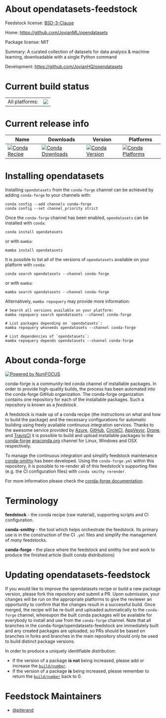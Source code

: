 About opendatasets-feedstock
============================

Feedstock license: [BSD-3-Clause](https://github.com/conda-forge/opendatasets-feedstock/blob/main/LICENSE.txt)

Home: https://github.com/JovianML/opendatasets

Package license: MIT

Summary: A curated collection of datasets for data analysis & machine learning, downloadable with a single Python command

Development: https://github.com/JovianHQ/opendatasets

Current build status
====================


<table><tr><td>All platforms:</td>
    <td>
      <a href="https://dev.azure.com/conda-forge/feedstock-builds/_build/latest?definitionId=20979&branchName=main">
        <img src="https://dev.azure.com/conda-forge/feedstock-builds/_apis/build/status/opendatasets-feedstock?branchName=main">
      </a>
    </td>
  </tr>
</table>

Current release info
====================

| Name | Downloads | Version | Platforms |
| --- | --- | --- | --- |
| [![Conda Recipe](https://img.shields.io/badge/recipe-opendatasets-green.svg)](https://anaconda.org/conda-forge/opendatasets) | [![Conda Downloads](https://img.shields.io/conda/dn/conda-forge/opendatasets.svg)](https://anaconda.org/conda-forge/opendatasets) | [![Conda Version](https://img.shields.io/conda/vn/conda-forge/opendatasets.svg)](https://anaconda.org/conda-forge/opendatasets) | [![Conda Platforms](https://img.shields.io/conda/pn/conda-forge/opendatasets.svg)](https://anaconda.org/conda-forge/opendatasets) |

Installing opendatasets
=======================

Installing `opendatasets` from the `conda-forge` channel can be achieved by adding `conda-forge` to your channels with:

```
conda config --add channels conda-forge
conda config --set channel_priority strict
```

Once the `conda-forge` channel has been enabled, `opendatasets` can be installed with `conda`:

```
conda install opendatasets
```

or with `mamba`:

```
mamba install opendatasets
```

It is possible to list all of the versions of `opendatasets` available on your platform with `conda`:

```
conda search opendatasets --channel conda-forge
```

or with `mamba`:

```
mamba search opendatasets --channel conda-forge
```

Alternatively, `mamba repoquery` may provide more information:

```
# Search all versions available on your platform:
mamba repoquery search opendatasets --channel conda-forge

# List packages depending on `opendatasets`:
mamba repoquery whoneeds opendatasets --channel conda-forge

# List dependencies of `opendatasets`:
mamba repoquery depends opendatasets --channel conda-forge
```


About conda-forge
=================

[![Powered by
NumFOCUS](https://img.shields.io/badge/powered%20by-NumFOCUS-orange.svg?style=flat&colorA=E1523D&colorB=007D8A)](https://numfocus.org)

conda-forge is a community-led conda channel of installable packages.
In order to provide high-quality builds, the process has been automated into the
conda-forge GitHub organization. The conda-forge organization contains one repository
for each of the installable packages. Such a repository is known as a *feedstock*.

A feedstock is made up of a conda recipe (the instructions on what and how to build
the package) and the necessary configurations for automatic building using freely
available continuous integration services. Thanks to the awesome service provided by
[Azure](https://azure.microsoft.com/en-us/services/devops/), [GitHub](https://github.com/),
[CircleCI](https://circleci.com/), [AppVeyor](https://www.appveyor.com/),
[Drone](https://cloud.drone.io/welcome), and [TravisCI](https://travis-ci.com/)
it is possible to build and upload installable packages to the
[conda-forge](https://anaconda.org/conda-forge) [anaconda.org](https://anaconda.org/)
channel for Linux, Windows and OSX respectively.

To manage the continuous integration and simplify feedstock maintenance
[conda-smithy](https://github.com/conda-forge/conda-smithy) has been developed.
Using the ``conda-forge.yml`` within this repository, it is possible to re-render all of
this feedstock's supporting files (e.g. the CI configuration files) with ``conda smithy rerender``.

For more information please check the [conda-forge documentation](https://conda-forge.org/docs/).

Terminology
===========

**feedstock** - the conda recipe (raw material), supporting scripts and CI configuration.

**conda-smithy** - the tool which helps orchestrate the feedstock.
                   Its primary use is in the construction of the CI ``.yml`` files
                   and simplify the management of *many* feedstocks.

**conda-forge** - the place where the feedstock and smithy live and work to
                  produce the finished article (built conda distributions)


Updating opendatasets-feedstock
===============================

If you would like to improve the opendatasets recipe or build a new
package version, please fork this repository and submit a PR. Upon submission,
your changes will be run on the appropriate platforms to give the reviewer an
opportunity to confirm that the changes result in a successful build. Once
merged, the recipe will be re-built and uploaded automatically to the
`conda-forge` channel, whereupon the built conda packages will be available for
everybody to install and use from the `conda-forge` channel.
Note that all branches in the conda-forge/opendatasets-feedstock are
immediately built and any created packages are uploaded, so PRs should be based
on branches in forks and branches in the main repository should only be used to
build distinct package versions.

In order to produce a uniquely identifiable distribution:
 * If the version of a package **is not** being increased, please add or increase
   the [``build/number``](https://docs.conda.io/projects/conda-build/en/latest/resources/define-metadata.html#build-number-and-string).
 * If the version of a package **is** being increased, please remember to return
   the [``build/number``](https://docs.conda.io/projects/conda-build/en/latest/resources/define-metadata.html#build-number-and-string)
   back to 0.

Feedstock Maintainers
=====================

* [@piterand](https://github.com/piterand/)

